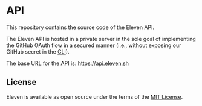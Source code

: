# API

This repository contains the source code of the Eleven API.

The Eleven API is hosted in a private server in the sole goal of implementing the GitHub OAuth flow in a secured manner (i.e., without exposing our GitHub secret in the <a href="https://github.com/eleven-sh/cli">CLI</a>).

The base URL for the API is: <a href="https://api.eleven.sh">https://api.eleven.sh</a>

## License

Eleven is available as open source under the terms of the [MIT License](http://opensource.org/licenses/MIT).
